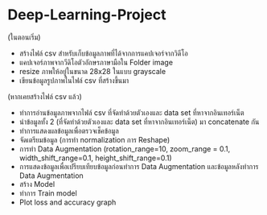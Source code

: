 # Deep-Learning-Project
(ในตอนเริ่ม)
- สร้างไฟล์ csv สำหรับเก็บข้อมูลภาพที่ได้จากการแคปเจอร์จากวิดีโอ
- แคปเจอร์ภาพจากวีดิโอตัวอักษรภาษามือใน Folder image
- resize ภาพให้อยู่ในขนาด 28x28 ในแบบ grayscale
- เขียนข้อมูลรูปภาพในไฟล์ csv ที่สร้างขึ้นมา

(หากเคยสร้างไฟล์ csv แล้ว)
- ทำการอ่านข้อมูลภาพจากไฟล์ csv ที่จัดทำด้วยตัวเองและ data set ที่หาจากอินเทอร์เน็ต
- นำข้อมูลทั้ง 2 (ที่จัดทำด้วยตัวเองและ data set ที่หาจากอินเทอร์เน็ต) มา concatenate กัน
- ทำการแสดงผลข้อมูลเพื่อตรวจเช็คข้อมูล
- จัดเตรียมข้อมูล (การทำ normalization การ Reshape)
- การทำ Data Augmentation (rotation_range=10, zoom_range = 0.1, width_shift_range=0.1, height_shift_range=0.1)
- การแสดงข้อมูลเพื่อเปรียบเทียบข้อมูลก่อนทำการ Data Augmentation และข้อมูลหลังทำการ Data Augmentation
- สร้าง Model
- ทำการ Train model
- Plot loss and accuracy graph
